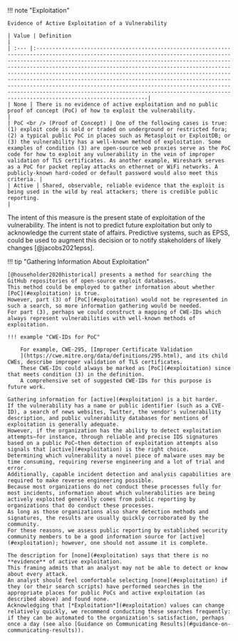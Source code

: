 !!! note "Exploitation"

    Evidence of Active Exploitation of a Vulnerability

    | Value | Definition                                                                                                                                                                                                                                                                                                                                                                                                                                                                                                                                                                                                         |
    | :--- |:-------------------------------------------------------------------------------------------------------------------------------------------------------------------------------------------------------------------------------------------------------------------------------------------------------------------------------------------------------------------------------------------------------------------------------------------------------------------------------------------------------------------------------------------------------------------------------------------------------------------|
    | None | There is no evidence of active exploitation and no public proof of concept (PoC) of how to exploit the vulnerability.                                                                                                                                                                                                                                                                                                                                                                                                                                                                                              |
    | PoC <br /> (Proof of Concept) | One of the following cases is true: (1) exploit code is sold or traded on underground or restricted fora; (2) a typical public PoC in places such as Metasploit or ExploitDB; or (3) the vulnerability has a well-known method of exploitation. Some examples of condition (3) are open-source web proxies serve as the PoC code for how to exploit any vulnerability in the vein of improper validation of TLS certificates. As another example, Wireshark serves as a PoC for packet replay attacks on ethernet or WiFi networks. A publicly-known hard-coded or default password would also meet this criteria. |
    | Active | Shared, observable, reliable evidence that the exploit is being used in the wild by real attackers; there is credible public reporting.                                                                                                                                                                                                                                                                                                                                                                                                                                                                            |


The intent of this measure is the present state of exploitation of the vulnerability. The intent is not to predict future exploitation but only to acknowledge the current state of affairs. Predictive systems, such as EPSS, could be used to augment this decision or to notify stakeholders of likely changes [@jacobs2021epss].

!!! tip "Gathering Information About Exploitation"

    [@householder2020historical] presents a method for searching the GitHub repositories of open-source exploit databases.
    This method could be employed to gather information about whether [PoC](#exploitation) is true.
    However, part (3) of [PoC](#exploitation) would not be represented in such a search, so more information gathering would be needed.
    For part (3), perhaps we could construct a mapping of CWE-IDs which always represent vulnerabilities with well-known methods of exploitation.

    !!! example "CWE-IDs for PoC"
    
        For example, CWE-295, [Improper Certificate Validation
        ](https://cwe.mitre.org/data/definitions/295.html), and its child CWEs, describe improper validation of TLS certificates.
        These CWE-IDs could always be marked as [PoC](#exploitation) since that meets condition (3) in the definition.
        A comprehensive set of suggested CWE-IDs for this purpose is future work.
    
    Gathering information for [active](#exploitation) is a bit harder.
    If the vulnerability has a name or public identifier (such as a CVE-ID), a search of news websites, Twitter, the vendor's vulnerability description, and public vulnerability databases for mentions of exploitation is generally adequate.
    However, if the organization has the ability to detect exploitation attempts—for instance, through reliable and precise IDS signatures based on a public PoC—then detection of exploitation attempts also signals that [active](#exploitation) is the right choice.
    Determining which vulnerability a novel piece of malware uses may be time consuming, requiring reverse engineering and a lot of trial and error.
    Additionally, capable incident detection and analysis capabilities are required to make reverse engineering possible.
    Because most organizations do not conduct these processes fully for most incidents, information about which vulnerabilities are being actively exploited generally comes from public reporting by organizations that do conduct these processes.
    As long as those organizations also share detection methods and signatures, the results are usually quickly corroborated by the community.
    For these reasons, we assess public reporting by established security community members to be a good information source for [active](#exploitation); however, one should not assume it is complete.
    
    The description for [none](#exploitation) says that there is no **evidence** of active exploitation.
    This framing admits that an analyst may not be able to detect or know about every attack.
    An analyst should feel comfortable selecting [none](#exploitation) if they (or their search scripts) have performed searches in the appropriate places for public PoCs and active exploitation (as described above) and found none.
    Acknowledging that [*Exploitation*](#exploitation) values can change relatively quickly, we recommend conducting these searches frequently: if they can be automated to the organization's satisfaction, perhaps once a day (see also [Guidance on Communicating Results](#guidance-on-communicating-results)). 

